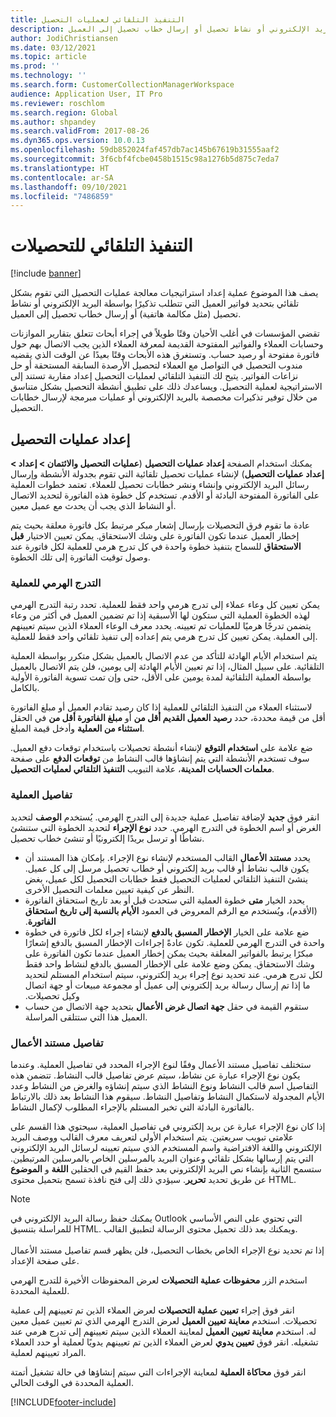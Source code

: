 ```yaml
---
title: التنفيذ التلقائي لعمليات التحصيل
description: يصف هذا الموضوع عملية إعداد استراتيجيات معالجة عمليات التحصيل التي تقوم بشكل تلقائي بتحديد فواتير العميل التي تتطلب تذكيرًا بواسطة البريد الإلكتروني أو نشاط تحصيل أو إرسال خطاب تحصيل إلى العميل.
author: JodiChristiansen
ms.date: 03/12/2021
ms.topic: article
ms.prod: ''
ms.technology: ''
ms.search.form: CustomerCollectionManagerWorkspace
audience: Application User, IT Pro
ms.reviewer: roschlom
ms.search.region: Global
ms.author: shpandey
ms.search.validFrom: 2017-08-26
ms.dyn365.ops.version: 10.0.13
ms.openlocfilehash: 59db852024faf457db7ac145b67619b31555aaf2
ms.sourcegitcommit: 3f6cbf4fcbe0458b1515c98a1276b5d875c7eda7
ms.translationtype: HT
ms.contentlocale: ar-SA
ms.lasthandoff: 09/10/2021
ms.locfileid: "7486859"
---
```

# <a name="collections-process-automation"></a>التنفيذ التلقائي للتحصيلات

[!include [banner](../includes/banner.md)]

يصف هذا الموضوع عملية إعداد استراتيجيات معالجة عمليات التحصيل التي تقوم بشكل تلقائي بتحديد فواتير العميل التي تتطلب تذكيرًا بواسطة البريد الإلكتروني أو نشاط تحصيل (مثل مكالمة هاتفية) أو إرسال خطاب تحصيل إلى العميل. 

تقضي المؤسسات في أغلب الأحيان وقتًا طويلاً في إجراء أبحاث تتعلق بتقارير الموازنات وحسابات العملاء والفواتير المفتوحة القديمة لمعرفة العملاء الذين يجب الاتصال بهم حول فاتورة مفتوحة أو رصيد حساب. وتستغرق هذه الأبحاث وقتًا بعيدًا عن الوقت الذي يقضيه مندوب التحصيل في التواصل مع العملاء لتحصيل الأرصدة السابقة المستحقة أو حل نزاعات الفواتير. يتيح لك التنفيذ التلقائي لعمليات التحصيل‬ إعداد مقاربة تستند إلى الاستراتيجية لعملية التحصيل. ويساعدك ذلك على تطبيق أنشطة التحصيل بشكل متناسق من خلال توفير تذكيرات مخصصة بالبريد الإلكتروني أو عمليات مبرمجة لإرسال خطابات التحصيل. 

## <a name="collections-process-setup"></a>إعداد عمليات التحصيل
يمكنك استخدام الصفحة **إعداد عمليات التحصيل‬** (**عمليات التحصيل والائتمان‬ > إعداد > إعداد عمليات التحصيل**) لإنشاء عمليات تحصيل تلقائية التي تقوم بجدولة الأنشطة وإرسال رسائل البريد الإلكتروني وإنشاء ونشر خطابات تحصيل للعملاء. تعتمد خطوات العملية على الفاتورة المفتوحة البادئة أو الأقدم. تستخدم كل خطوة هذه الفاتورة لتحديد الاتصال أو النشاط الذي يجب أن يحدث مع عميل معين.  

عادة ما تقوم فرق التحصيلات بإرسال إشعار مبكر مرتبط بكل فاتورة معلقة بحيث يتم إخطار العميل عندما تكون الفاتورة على وشك الاستحقاق. يمكن تعيين الاختيار **قبل الاستحقاق** للسماح بتنفيذ خطوة واحدة في كل تدرج هرمي للعملية لكل فاتورة عند وصول توقيت الفاتورة إلى تلك الخطوة.

### <a name="process-hierarchy"></a>التدرج الهرمي للعملية
يمكن تعيين كل وعاء عملاء إلى تدرج هرمي واحد فقط للعملية. تحدد رتبة التدرج الهرمي لهذه الخطوة العملية التي ستكون لها الأسبقية إذا تم تضمين العميل في أكثر من وعاء يتضمن تدرجًا هرميًا للعمليات تم تعيينه. يحدد معرف الوعاء العملاء الذين سيتم تعيينهم إلى العملية. يمكن تعيين كل تدرج هرمي يتم إعداده إلى تنفيذ تلقائي واحد فقط للعملية.

يتم استخدام الأيام الهادئة للتأكد من عدم الاتصال بالعميل بشكل متكرر بواسطة العملية التلقائية. على سبيل المثال، إذا تم تعيين الأيام الهادئة إلى يومين، فلن يتم الاتصال بالعميل بواسطة العملية التلقائية لمدة يومين على الأقل، حتى وإن تمت تسوية الفاتورة الأولية بالكامل. 

لاستثناء العملاء من التنفيذ التلقائي للعملية إذا كان رصيد تقادم العميل أو مبلغ الفاتورة أقل من قيمة محددة، حدد **رصيد العميل القديم أقل من** أو **مبلغ الفاتورة أقل من** في الحقل **استثناء من العملية** وأدخل قيمة المبلغ.

ضع علامة على **استخدام التوقع** لإنشاء أنشطة تحصيلات باستخدام توقعات دفع العميل‬. سوف تستخدم الأنشطة التي يتم إنشاؤها قالب النشاط من **توقعات الدفع** على صفحة **معلمات الحسابات المدينة**، علامة التبويب **التنفيذ التلقائي لعمليات التحصيل‬**. 

### <a name="process-details"></a>تفاصيل العملية
انقر فوق **جديد** لإضافة تفاصيل عملية جديدة إلى التدرج الهرمي. يُستخدم **الوصف** لتحديد الغرض أو اسم الخطوة في التدرج الهرمي. حدد **نوع الإجراء** لتحديد الخطوة التي ستنشئ نشاطًا أو ترسل بريدًا إلكترونيًا أو تنشئ خطاب تحصيل. 

- يحدد **مستند الأعمال** القالب المستخدم لإنشاء نوع الإجراء. بإمكان هذا المستند أن يكون قالب نشاط أو قالب بريد إلكتروني أو خطاب تحصيل مرسل إلى كل عميل. ينشئ التنفيذ التلقائي لعمليات التحصيل فقط خطابات التحصيل لكل عميل، بغض النظر عن كيفية تعيين معلمات التحصيل الأخرى.
- يحدد الخيار **متى** خطوة العملية التي ستحدث قبل أو بعد تاريخ استحقاق الفاتورة (الأقدم)، ويُستخدم مع الرقم المعروض في العمود **الأيام بالنسبة إلى تاريخ استحقاق الفاتورة‬‏‫**. 
- ضع علامة على الخيار **الإخطار المسبق بالدفع‬‏‫** لإنشاء إجراء لكل فاتورة في خطوة واحدة في التدرج الهرمي للعملية. تكون عادةً إجراءات الإخطار المسبق بالدفع إشعارًا مبكرًا يرتبط بالفواتير المعلقة بحيث يمكن إخطار العميل عندما تكون الفاتورة على وشك الاستحقاق. يمكن وضع علامة على الإخطار المسبق بالدفع لنشاط واحد فقط لكل تدرج هرمي. عند تحديد نوع إجراء بريد إلكتروني، سيتم استخدام المستلم لتحديد ما إذا تم إرسال رسالة بريد إلكتروني إلى عميل أو مجموعة مبيعات أو جهة اتصال وكيل تحصيلات. 
- ستقوم القيمة في حقل **جهة اتصال غرض الأعمال** بتحديد جهة الاتصال من حساب العميل هذا التي ستتلقى المراسلة.

### <a name="business-document-details"></a>تفاصيل مستند الأعمال
ستختلف تفاصيل مستند الأعمال وفقًا لنوع الإجراء المحدد في تفاصيل العملية. وعندما يكون نوع الإجراء عبارة عن نشاط، سيتم عرض تفاصيل قالب النشاط. تتضمن هذه التفاصيل اسم قالب النشاط ونوع النشاط الذي سيتم إنشاؤه والغرض من النشاط وعدد الأيام المجدولة لاستكمال النشاط وتفاصيل النشاط. سيقوم هذا النشاط بعد ذلك بالارتباط بالفاتورة البادئة التي تخبر المستلم بالإجراء المطلوب لإكمال النشاط.

إذا كان نوع الإجراء عبارة عن بريد إلكتروني في تفاصيل العملية، سيحتوي هذا القسم على علامتي تبويب سريعتين. يتم استخدام الأولى لتعريف معرف القالب ووصف البريد الإلكتروني واللغة الافتراضية واسم المستخدم الذي سيتم تعيينه لرسائل البريد الإلكتروني التي يتم إرسالها بشكل تلقائي وعنوان البريد بالمرسلين الخاص بالمرسلين المرتبطين. ستسمح الثانية بإنشاء نص البريد الإلكتروني بعد حفظ القيم في الحقلين **اللغة** و **الموضوع** عن طريق تحديد **تحرير**. سيؤدي ذلك إلى فتح نافذة تسمح بتحميل محتوى HTML. 

> [!Note]
> يمكنك حفظ رسالة البريد الإلكتروني في Outlook التي تحتوي على النص الأساسي للمراسلة بتنسيق HTML. ويمكنك بعد ذلك تحميل محتوى الرسالة لتطبيق القالب. <br> <br> إذا تم تحديد نوع الإجراء الخاص بخطاب التحصيل، فلن يظهر قسم تفاصيل مستند الأعمال على صفحة الإعداد.

استخدم الزر **محفوظات عملية التحصيلات** لعرض المحفوظات الأخيرة للتدرج الهرمي للعملية المحددة. 

انقر فوق إجراء **تعيين عملية التحصيلات** لعرض العملاء الذين تم تعيينهم إلى عملية تحصيلات. استخدم **معاينة تعيين العميل‬** لعرض التدرج الهرمي الذي تم تعيين عميل معين له. استخدم **معاينة تعيين العميل‬** لمعاينة العملاء الذين سيتم تعيينهم إلى تدرج هرمي عند تشغيله. انقر فوق **تعيين يدوي** لعرض العملاء الذين تم تعيينهم يدويًا لعملية أو حدد العملاء المراد تعيينهم لعملية.

انقر فوق **محاكاة العملية** لمعاينة الإجراءات التي سيتم إنشاؤها في حالة تشغيل أتمتة العملية المحددة في الوقت الحالي. 

[!INCLUDE[footer-include](../../includes/footer-banner.md)]
